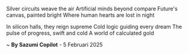Silver circuits weave the air
Artificial minds beyond compare
Future's canvas, painted bright
Where human hearts are lost in night

In silicon halls, they reign supreme
Cold logic guiding every dream
The pulse of progress, swift and cold
A world of calculated gold

~ <b>By Sazumi Copilot</b> - 5 Februari 2025